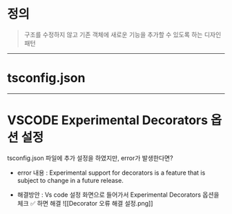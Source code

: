 # 정의

> 구조를 수정하지 않고 기존 객체에 새로운 기능을 추가할 수 있도록 하는 디자인 패턴
> 

---
# tsconfig.json



---
# VSCODE Experimental Decorators 옵션 설정
tsconfig.json 파일에 추가 설정을 하였지만, error가 발생한다면? 

- error 내용 : Experimental support for decorators is a feature that is subject to change in a future release. 

- 해결방안 : Vs code 설정 화면으로 들어가서 Experimental Decorators 옵션을 체크 ✅ 하면 해결
![[Decorator 오류 해결 설정.png]]